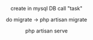 <p align="center">create in mysql DB call "task"</p>
<p align="center">do migrate -> php artisan migrate
</p>
<p align="center">php artisan serve
</p>

